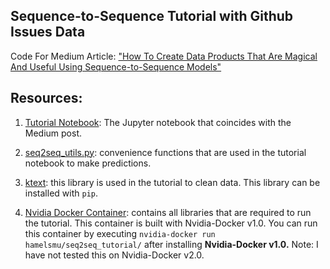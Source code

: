 ## Sequence-to-Sequence Tutorial with Github Issues Data
Code For Medium Article: ["How To Create Data Products That Are Magical And Useful Using Sequence-to-Sequence Models"]()

## Resources:

1. [Tutorial Notebook](./notebooks/Tutorial.ipynb):  The Jupyter notebook that coincides with the Medium post.

2. [seq2seq_utils.py](./notebooks/seq2seq_utils.py):  convenience functions that are used in the tutorial notebook to make predictions.

3. [ktext](https://github.com/hamelsmu/ktext): this library is used in the tutorial to clean data.  This library can be installed with `pip`.  

4. [Nvidia Docker Container](https://hub.docker.com/r/hamelsmu/seq2seq_tutorial/): contains all libraries that are required to run the tutorial.  This container is built with Nvidia-Docker v1.0.  You can run this container by executing `nvidia-docker run hamelsmu/seq2seq_tutorial/` after installing **Nvidia-Docker v1.0.** Note: I have not tested this on Nvidia-Docker v2.0.

